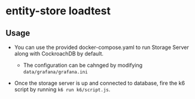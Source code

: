 # entity-store loadtest

## Usage

- You can use the provided docker-compose.yaml to run Storage Server along with CockroachDB by default.
  - The configuration can be cahnged by modifying `data/grafana/grafana.ini`

- Once the storage server is up and connected to database, fire the k6 script by running `k6 run k6/script.js`.
